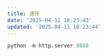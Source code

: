 ```yaml
---
title: 速传
date: '2025-04-11 18:23:43'
updated: '2025-04-11 18:23:44'
---
```

```python
python -m http.server 8888
```


